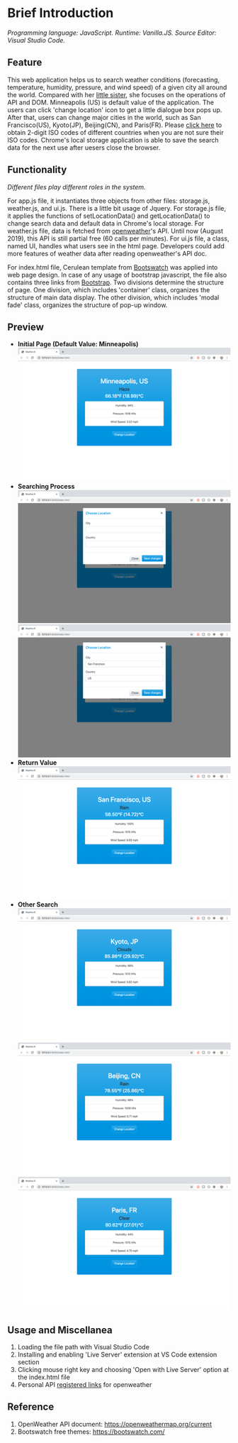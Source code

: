 # Brief Introduction
*Programming language: JavaScript. Runtime: Vanilla.JS. Source Editor: Visual Studio Code.*
## Feature
This web application helps us to search weather conditions (forecasting, temperature, humidity, pressure, and wind speed) of a given city all around the world. Compared with her [little sister](https://github.com/ZijingMo/After_Graduation/tree/master/Node.JS/Weather%20app), she focuses on the operations of API and DOM. Minneapolis (US) is default value of the application. The users can click 'change location' icon to get a little dialogue box pops up. After that, users can change major cities in the world, such as San Francisco(US), Kyoto(JP), Beijing(CN), and Paris(FR). Please [click here](https://countrycode.org/) to obtain 2-digit ISO codes of different countries when you are not sure their ISO codes. Chrome's local storage application is able to save the search data for the next use after uesers close the browser.
## Functionality
*Different files play different roles in the system.*

For app.js file, it instantiates three objects from other files: storage.js, weather.js, and ui.js. There is a little bit usage of Jquery. For storage.js file, it applies the functions of setLocationData() and getLocationData() to change search data and default data in Chrome's local storage. For weather.js file, data is fetched from [openweather](https://openweathermap.org/)'s API. Until now (August 2019), this API is still partial free (60 calls per minutes). For ui.js file, a class, named UI, handles what users see in the html page. Developers could add more features of weather data after reading openweather's API doc.

For index.html file, Cerulean template from [Bootswatch](https://bootswatch.com/cerulean/) was applied into web page design. In case of any usage of bootstrap javascript, the file also contains three links from [Bootstrap](https://getbootstrap.com/docs/4.3/getting-started/introduction/). Two divisions determine the structure of page. One division, which includes 'container' class, organizes the structure of main data display. The other division, which includes 'modal fade' class, organizes the structure of pop-up window.
## Preview
- **Initial Page (Default Value: Minneapolis)**
![image](https://github.com/ZijingMo/After_Graduation/blob/master/Vanilla.JS/Weather/Previews/Preview1.png)
- **Searching Process**
![image](https://github.com/ZijingMo/After_Graduation/blob/master/Vanilla.JS/Weather/Previews/Preview2.png)
![image](https://github.com/ZijingMo/After_Graduation/blob/master/Vanilla.JS/Weather/Previews/Preview3.png)
- **Return Value**
![image](https://github.com/ZijingMo/After_Graduation/blob/master/Vanilla.JS/Weather/Previews/Preview4.png)
- **Other Search**
![image](https://github.com/ZijingMo/After_Graduation/blob/master/Vanilla.JS/Weather/Previews/Preview5.png)
![image](https://github.com/ZijingMo/After_Graduation/blob/master/Vanilla.JS/Weather/Previews/Preview6.png)
![image](https://github.com/ZijingMo/After_Graduation/blob/master/Vanilla.JS/Weather/Previews/Preview7.png)


## Usage and Miscellanea
1. Loading the file path with Visual Studio Code 
2. Installing and enabling 'Live Server' extension at VS Code extension section
3. Clicking mouse right key and choosing 'Open with Live Server' option at the index.html file 
4. Personal API [registered links](https://home.openweathermap.org/users/sign_up) for openweather

## Reference
1. OpenWeather API document: https://openweathermap.org/current
2. Bootswatch free themes: https://bootswatch.com/ 
